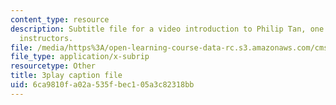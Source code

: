 ```yaml
---
content_type: resource
description: Subtitle file for a video introduction to Philip Tan, one of the course
  instructors.
file: /media/https%3A/open-learning-course-data-rc.s3.amazonaws.com/cms-611j-creating-video-games-fall-2014/6ca9810fa02a535fbec105a3c82318bb_RY0X1oEQbb0.vtt
file_type: application/x-subrip
resourcetype: Other
title: 3play caption file
uid: 6ca9810f-a02a-535f-bec1-05a3c82318bb
---
```

